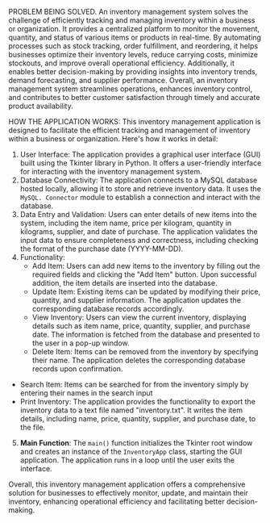 PROBLEM BEING SOLVED.
An inventory management system solves the challenge of efficiently tracking and managing inventory within a business or organization. It provides a centralized platform to monitor the movement, quantity, and status of various items or products in real-time. By automating processes such as stock tracking, order fulfillment, and reordering, it helps businesses optimize their inventory levels, reduce carrying costs, minimize stockouts, and improve overall operational efficiency. Additionally, it enables better decision-making by providing insights into inventory trends, demand forecasting, and supplier performance. Overall, an inventory management system streamlines operations, enhances inventory control, and contributes to better customer satisfaction through timely and accurate product availability.

HOW THE APPLICATION WORKS:
This inventory management application is designed to facilitate the efficient tracking and management of inventory within a business or organization. Here's how it works in detail:
1. User Interface: The application provides a graphical user interface (GUI) built using the Tkinter library in Python. It offers a user-friendly interface for interacting with the inventory management system.
2. Database Connectivity: The application connects to a MySQL database hosted locally, allowing it to store and retrieve inventory data. It uses the `MySQL. Connector` module to establish a connection and interact with the database.
3. Data Entry and Validation: Users can enter details of new items into the system, including the item name, price per kilogram, quantity in kilograms, supplier, and date of purchase. The application validates the input data to ensure completeness and correctness, including checking the format of the purchase date (YYYY-MM-DD).
4. Functionality:
   - Add Item: Users can add new items to the inventory by filling out the required fields and clicking the "Add Item" button. Upon successful addition, the item details are inserted into the database.
   - Update Item: Existing items can be updated by modifying their price, quantity, and supplier information. The application updates the corresponding database records accordingly.
   - View Inventory: Users can view the current inventory, displaying details such as item name, price, quantity, supplier, and purchase date. The information is fetched from the database and presented to the user in a pop-up window.
   - Delete Item: Items can be removed from the inventory by specifying their name. The application deletes the corresponding database records upon confirmation.
- Search Item: Items can be searched for from the inventory simply by entering their names in the search input
 - Print Inventory: The application provides the functionality to export the inventory data to a text file named "inventory.txt". It writes the item details, including name, price, quantity, supplier, and purchase date, to the file.

5. **Main Function**: The `main()` function initializes the Tkinter root window and creates an instance of the `InventoryApp` class, starting the GUI application. The application runs in a loop until the user exits the interface.

Overall, this inventory management application offers a comprehensive solution for businesses to effectively monitor, update, and maintain their inventory, enhancing operational efficiency and facilitating better decision-making.
